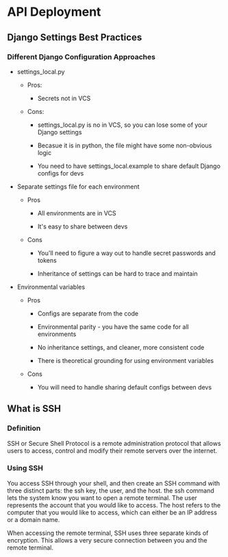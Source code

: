 # API Deployment

## Django Settings Best Practices

### Different Django Configuration Approaches

* settings_local.py

  * Pros:

    * Secrets not in VCS

  * Cons:

    * settings_local.py is no in VCS, so you can lose some of your Django settings

    * Becasue it is in python, the file might have some non-obvious logic

    * You need to have settings_local.example to share default Django configs for devs

* Separate settings file for each environment

  * Pros

    * All environments are in VCS

    * It's easy to share between devs

  * Cons

    * You'll need to figure a way out to handle secret passwords and tokens

    * Inheritance of settings can be hard to trace and maintain

* Environmental variables

  * Pros

    * Configs are separate from the code

    * Environmental parity - you have the same code for all environments

    * No inheritance settings, and cleaner, more consistent code

    * There is theoretical grounding for using environment variables

  * Cons

    * You will need to handle sharing default configs between devs

## What is SSH

### Definition

SSH or Secure Shell Protocol is a remote administration protocol that allows users to access, control and modify their remote servers over the internet.

### Using SSH

You access SSH through your shell, and then create an SSH command with three distinct parts: the ssh key, the user, and the host. the ssh command lets the system know you want to open a remote terminal. The user represents the account that you would like to access. The host refers to the computer that you would like to access, which can either be an IP address or a domain name.

When accessing the remote terminal, SSH uses three separate kinds of encryption. This allows a very secure connection between you and the remote terminal.



